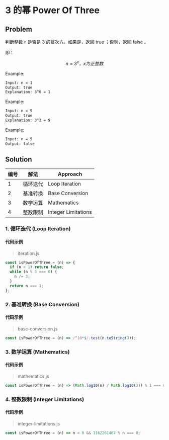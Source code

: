 # 3 的幂 Power Of Three

## Problem

判断整数 `n` 是否是 3 的幂次方。如果是，返回 true ；否则，返回 false 。

即：

$$
n = 3^x ，x为正整数
$$

Example:

``` bash
Input: n = 1
Output: true
Explanation: 3^0 = 1
```

Example:

``` bash
Input: n = 9
Output: true
Explanation: 3^2 = 9
```

Example:

``` bash
Input: n = 5
Output: false
```

## Solution

| 编号 | 解法     | Approach                  |
| ---- | -------- | ------------------- |
| 1    | 循环迭代 | Loop Iteration      |
| 2    | 基准转换 | Base Conversion     |
| 3    | 数学运算 | Mathematics         |
| 4    | 整数限制 | Integer Limitations |

### 1. 循环迭代 (Loop Iteration)

#### 代码示例

> iteration.js

``` js
const isPowerOfThree = (n) => {
  if (n < 1) return false;
  while (n % 3 === 0) {
    n /= 3;
  }
  return n === 1;
};
```

### 2. 基准转换 (Base Conversion)

#### 代码示例

> base-conversion.js

``` js
const isPowerOfThree = (n) => /^10*$/.test(n.toString(3));
```

### 3. 数学运算 (Mathematics)

#### 代码示例

> mathematics.js

```js
const isPowerOfThree = (n) => (Math.log10(n) / Math.log10(3)) % 1 === 0;
```

### 4. 整数限制 (Integer Limitations)

#### 代码示例

> integer-limitations.js

```js
const isPowerOfThree = (n) => n > 0 && 1162261467 % n === 0;
```
